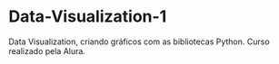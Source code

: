 # Data-Visualization-1
Data Visualization, criando gráficos com as bibliotecas Python.
Curso realizado pela Alura.
